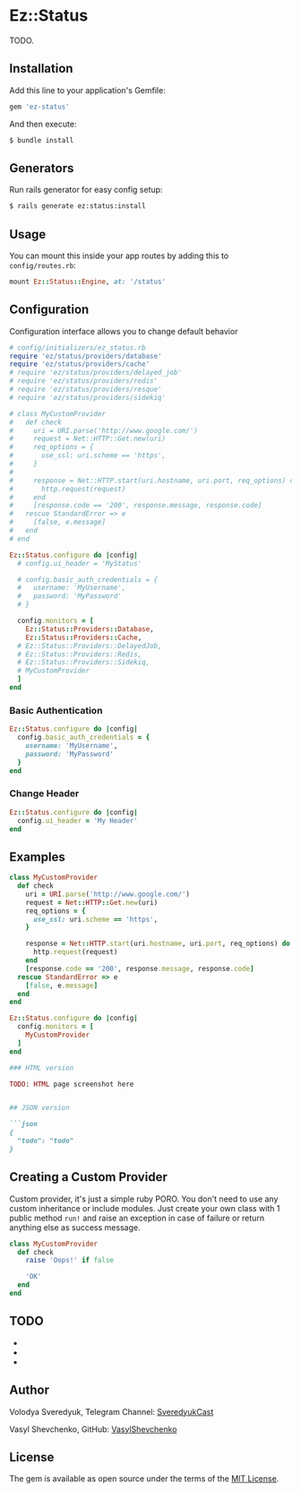 # Ez::Status
TODO.

## Installation
Add this line to your application's Gemfile:

```ruby
gem 'ez-status'
```

And then execute:
```bash
$ bundle install
```

## Generators
Run rails generator for easy config setup:
```bash
$ rails generate ez:status:install
```

## Usage

You can mount this inside your app routes by adding this to `config/routes.rb`:

```ruby
mount Ez::Status::Engine, at: '/status'
```

## Configuration

Configuration interface allows you to change default behavior

```ruby
# config/initializers/ez_status.rb
require 'ez/status/providers/database'
require 'ez/status/providers/cache'
# require 'ez/status/providers/delayed_job'
# require 'ez/status/providers/redis'
# require 'ez/status/providers/resque'
# require 'ez/status/providers/sidekiq'

# class MyCustomProvider
#   def check
#     uri = URI.parse('http://www.google.com/')
#     request = Net::HTTP::Get.new(uri)
#     req_options = {
#       use_ssl: uri.scheme == 'https',
#     }
#
#     response = Net::HTTP.start(uri.hostname, uri.port, req_options) do |http|
#       http.request(request)
#     end
#     [response.code == '200', response.message, response.code]
#   rescue StandardError => e
#     [false, e.message]
#   end
# end

Ez::Status.configure do |config|
  # config.ui_header = 'MyStatus'

  # config.basic_auth_credentials = {
  #   username: 'MyUsername',
  #   password: 'MyPassword'
  # }

  config.monitors = [
    Ez::Status::Providers::Database,
    Ez::Status::Providers::Cache,
  # Ez::Status::Providers::DelayedJob,
  # Ez::Status::Providers::Redis,
  # Ez::Status::Providers::Sidekiq,
  # MyCustomProvider
  ]
end
```

### Basic Authentication

```ruby
Ez::Status.configure do |config|
  config.basic_auth_credentials = {
    username: 'MyUsername',
    password: 'MyPassword'
  }
end
```

### Change Header

```ruby
Ez::Status.configure do |config|
  config.ui_header = 'My Header'
end
```

## Examples

```ruby
class MyCustomProvider
  def check
    uri = URI.parse('http://www.google.com/')
    request = Net::HTTP::Get.new(uri)
    req_options = {
      use_ssl: uri.scheme == 'https',
    }

    response = Net::HTTP.start(uri.hostname, uri.port, req_options) do |http|
      http.request(request)
    end
    [response.code == '200', response.message, response.code]
  rescue StandardError => e
    [false, e.message]
  end
end

Ez::Status.configure do |config|
  config.monitors = [
    MyCustomProvider
  ]
end

### HTML version

TODO: HTML page screenshot here


## JSON version

```json
{
  "todo": "todo"
}
```

## Creating a Custom Provider

Custom provider, it's just a simple ruby PORO. You don't need to use any custom inheritance or include modules.
Just create your own class with 1 public method `run!` and raise an exception in case of failure or return anything else as success message.

```ruby
class MyCustomProvider
  def check
    raise 'Oops!' if false

    'OK'
  end
end
```

## TODO

-
- 
- 

## Author

Volodya Sveredyuk, Telegram Channel: [SveredyukCast](https://t.me/svcast)

Vasyl Shevchenko, GitHub: [VasylShevchenko](https://github.com/VasylShevchenko)

## License
The gem is available as open source under the terms of the [MIT License](https://opensource.org/licenses/MIT).
